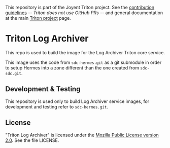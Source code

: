 <!--
    This Source Code Form is subject to the terms of the Mozilla Public
    License, v. 2.0. If a copy of the MPL was not distributed with this
    file, You can obtain one at http://mozilla.org/MPL/2.0/.
-->

<!--
    Copyright (c) 2019, Joyent, Inc.
-->

This repository is part of the Joyent Triton project. See the [contribution
guidelines](https://github.com/joyent/triton/blob/master/CONTRIBUTING.md) --
*Triton does not use GitHub PRs* -- and general documentation at the main
[Triton project](https://github.com/joyent/triton) page.

# Triton Log Archiver

This repo is used to build the image for the Log Archiver Triton core service.

This image uses the code from `sdc-hermes.git` as a git submodule in order to
setup Hermes into a zone different than the one created from `sdc-sdc.git`.

## Development & Testing

This repository is used only to build Log Archiver service images, for
development and testing refer to `sdc-hermes.git`.

## License

"Triton Log Archiver" is licensed under the
[Mozilla Public License version 2.0](http://mozilla.org/MPL/2.0/).
See the file LICENSE.
